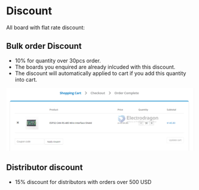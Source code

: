
# Discount 

All board with flat rate discount:

## Bulk order Discount 
- 10% for quantity over 30pcs order.
- The boards you enquired are already inlcuded with this discount. 
- The discount will automatically applied to cart if you add this quantity into cart. 

![](18-48-15-17-08-2023.png)

## Distributor discount 
- 15% discount for distributors with orders over 500 USD